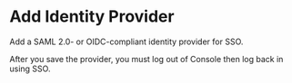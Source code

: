 # Add Identity Provider

Add a SAML 2.0- or OIDC-compliant identity provider for SSO.

After you save the provider, you must log out of Console then log back in using SSO.